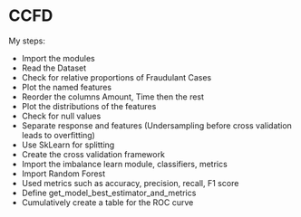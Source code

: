 # CCFD

My steps:
<ul>
  <li> Import the modules </li>
  <li> Read the Dataset </li>
  <li> Check for relative proportions of Fraudulant Cases </li>
  <li> Plot the named features </li>
  <li> Reorder the columns Amount, Time then the rest </li>
  <li> Plot the distributions of the features </li>
  <li> Check for null values </li>
  <li> Separate response and features (Undersampling before cross validation leads to overfitting) </li>
  <li> Use SkLearn for splitting </li>
  <li> Create the cross validation framework </li>
  <li> Import the imbalance learn module, classifiers, metrics </li>
  <li> Import Random Forest </li>
  <li> Used metrics such as accuracy, precision, recall, F1 score </li>
  <li> Define get_model_best_estimator_and_metrics </li>
  <li> Cumulatively create a table for the ROC curve </li>
</ul>
